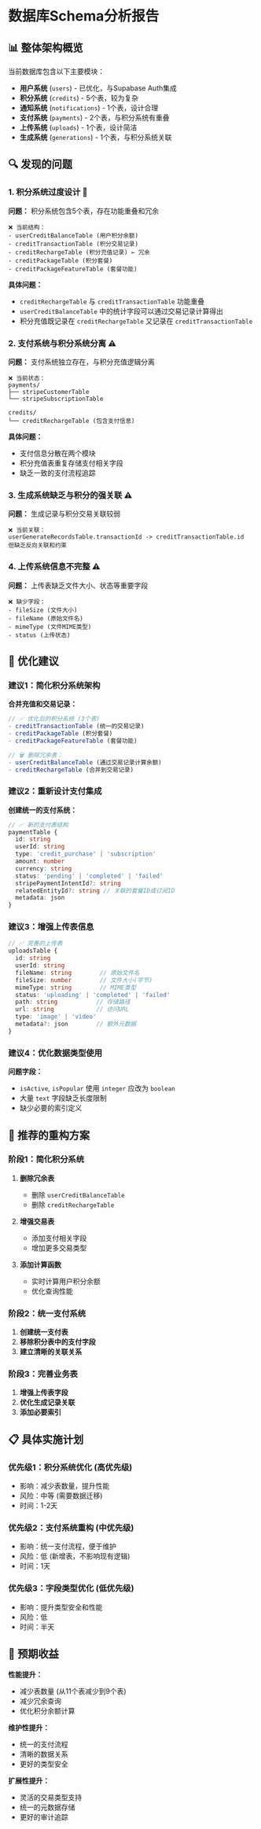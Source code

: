 # 数据库Schema分析报告

## 📊 整体架构概览

当前数据库包含以下主要模块：

- **用户系统** (`users`) - 已优化，与Supabase Auth集成
- **积分系统** (`credits`) - 5个表，较为复杂
- **通知系统** (`notifications`) - 1个表，设计合理
- **支付系统** (`payments`) - 2个表，与积分系统有重叠
- **上传系统** (`uploads`) - 1个表，设计简洁
- **生成系统** (`generations`) - 1个表，与积分系统关联

## 🔍 发现的问题

### 1. 积分系统过度设计 🚨

**问题：** 积分系统包含5个表，存在功能重叠和冗余

```
❌ 当前结构：
- userCreditBalanceTable (用户积分余额) 
- creditTransactionTable (积分交易记录)
- creditRechargeTable (积分充值记录) ← 冗余
- creditPackageTable (积分套餐)
- creditPackageFeatureTable (套餐功能)
```

**具体问题：**

- `creditRechargeTable` 与 `creditTransactionTable` 功能重叠
- `userCreditBalanceTable` 中的统计字段可以通过交易记录计算得出
- 积分充值既记录在 `creditRechargeTable` 又记录在 `creditTransactionTable`

### 2. 支付系统与积分系统分离 ⚠️

**问题：** 支付系统独立存在，与积分充值逻辑分离

```
❌ 当前状态：
payments/
├── stripeCustomerTable
└── stripeSubscriptionTable

credits/
└── creditRechargeTable (包含支付信息)
```

**具体问题：**

- 支付信息分散在两个模块
- 积分充值表重复存储支付相关字段
- 缺乏一致的支付流程追踪

### 3. 生成系统缺乏与积分的强关联 ⚠️

**问题：** 生成记录与积分交易关联较弱

```
❌ 当前关联：
userGenerateRecordsTable.transactionId -> creditTransactionTable.id
但缺乏反向关联和约束
```

### 4. 上传系统信息不完整 ⚠️

**问题：** 上传表缺乏文件大小、状态等重要字段

```
❌ 缺少字段：
- fileSize (文件大小)
- fileName (原始文件名)
- mimeType (文件MIME类型)
- status (上传状态)
```

## 🎯 优化建议

### 建议1：简化积分系统架构

**合并充值和交易记录：**

```typescript
// ✅ 优化后的积分系统 (3个表)
- creditTransactionTable (统一的交易记录)
- creditPackageTable (积分套餐)
- creditPackageFeatureTable (套餐功能)

// 🗑️ 删除冗余表：
- userCreditBalanceTable (通过交易记录计算余额)
- creditRechargeTable (合并到交易记录)
```

### 建议2：重新设计支付集成

**创建统一的支付系统：**

```typescript
// ✅ 新的支付表结构
paymentTable {
  id: string
  userId: string
  type: 'credit_purchase' | 'subscription'
  amount: number
  currency: string
  status: 'pending' | 'completed' | 'failed'
  stripePaymentIntentId?: string
  relatedEntityId?: string // 关联的套餐ID或订阅ID
  metadata: json
}
```

### 建议3：增强上传表信息

```typescript
// ✅ 完善的上传表
uploadsTable {
  id: string
  userId: string
  fileName: string        // 原始文件名
  fileSize: number        // 文件大小(字节)
  mimeType: string        // MIME类型
  status: 'uploading' | 'completed' | 'failed'
  path: string           // 存储路径
  url: string            // 访问URL
  type: 'image' | 'video'
  metadata?: json        // 额外元数据
}
```

### 建议4：优化数据类型使用

**问题字段：**

- `isActive`, `isPopular` 使用 `integer` 应改为 `boolean`
- 大量 `text` 字段缺乏长度限制
- 缺少必要的索引定义

## 🚀 推荐的重构方案

### 阶段1：简化积分系统

1. **删除冗余表**
   - 删除 `userCreditBalanceTable`
   - 删除 `creditRechargeTable`

2. **增强交易表**
   - 添加支付相关字段
   - 增加更多交易类型

3. **添加计算函数**
   - 实时计算用户积分余额
   - 优化查询性能

### 阶段2：统一支付系统

1. **创建统一支付表**
2. **移除积分表中的支付字段**
3. **建立清晰的关联关系**

### 阶段3：完善业务表

1. **增强上传表字段**
2. **优化生成记录关联**
3. **添加必要索引**

## 📋 具体实施计划

### 优先级1：积分系统优化 (高优先级)

- 影响：减少表数量，提升性能
- 风险：中等 (需要数据迁移)
- 时间：1-2天

### 优先级2：支付系统重构 (中优先级)  

- 影响：统一支付流程，便于维护
- 风险：低 (新增表，不影响现有逻辑)
- 时间：1天

### 优先级3：字段类型优化 (低优先级)

- 影响：提升类型安全和性能
- 风险：低
- 时间：半天

## 🎯 预期收益

**性能提升：**

- 减少表数量 (从11个表减少到9个表)
- 减少冗余查询
- 优化积分余额计算

**维护性提升：**

- 统一的支付流程
- 清晰的数据关系
- 更好的类型安全

**扩展性提升：**

- 灵活的交易类型支持
- 统一的元数据存储
- 更好的审计追踪
